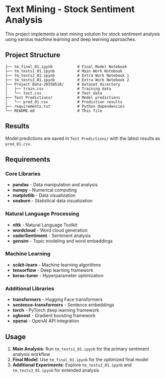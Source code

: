 # Text Mining - Stock Sentiment Analysis

This project implements a text mining solution for stock sentiment analysis using various machine learning and deep learning approaches.

## Project Structure

```
├── tm_final_01.ipynb           # Final Model Notebook
├── tm_tests1_01.ipynb          # Main Work Notebook
├── tm_tests2_01.ipynb          # Extra Work Notebook 1
├── tm_tests3_01.ipynb          # Extra Work Notebook 2
├── Project Data-20250518/      # Dataset directory
│   ├── train.csv               # Training data
│   └── test.csv                # Test data
├── Test Predictions/           # Model predictions
│   └── pred_01.csv             # Prediction results
├── requirements.txt            # Python dependencies
└── README.md                   # This file
```

## Results

Model predictions are saved in `Test Predictions/` with the latest results as `pred_01.csv`.

## Requirements

### Core Libraries
- **pandas** - Data manipulation and analysis
- **numpy** - Numerical computing
- **matplotlib** - Data visualization
- **seaborn** - Statistical data visualization

### Natural Language Processing
- **nltk** - Natural Language Toolkit
- **wordcloud** - Word cloud generation
- **vaderSentiment** - Sentiment analysis
- **gensim** - Topic modeling and word embeddings

### Machine Learning
- **scikit-learn** - Machine learning algorithms
- **tensorflow** - Deep learning framework
- **keras-tuner** - Hyperparameter optimization

### Additional Libraries
- **transformers** - Hugging Face transformers
- **sentence-transformers** - Sentence embeddings
- **torch** - PyTorch deep learning framework
- **xgboost** - Gradient boosting framework
- **openai** - OpenAI API integration

## Usage

1. **Main Analysis**: Run `tm_tests1_01.ipynb` for the primary sentiment analysis workflow
2. **Final Model**: Use `tm_final_01.ipynb` for the optimized final model
3. **Additional Experiments**: Explore `tm_tests2_01.ipynb` and `tm_tests3_01.ipynb` for extended analysis

